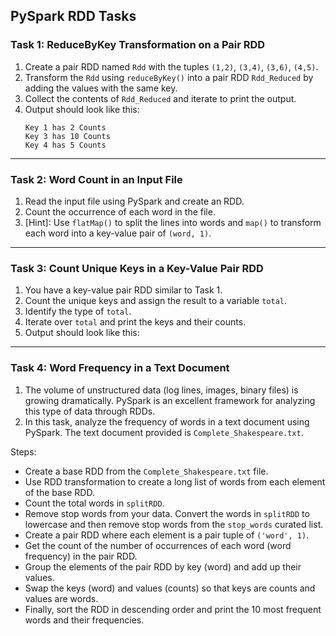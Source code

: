 ## PySpark RDD Tasks

### Task 1: ReduceByKey Transformation on a Pair RDD
1. Create a pair RDD named `Rdd` with the tuples `(1,2)`, `(3,4)`, `(3,6)`, `(4,5)`.
2. Transform the `Rdd` using `reduceByKey()` into a pair RDD `Rdd_Reduced` by adding the values with the same key.
3. Collect the contents of `Rdd_Reduced` and iterate to print the output.
4. Output should look like this:
   ```
   Key 1 has 2 Counts
   Key 3 has 10 Counts
   Key 4 has 5 Counts
   ```

---

### Task 2: Word Count in an Input File
1. Read the input file using PySpark and create an RDD.
2. Count the occurrence of each word in the file.
3. [Hint]: Use `flatMap()` to split the lines into words and `map()` to transform each word into a key-value pair of `(word, 1)`.

---

### Task 3: Count Unique Keys in a Key-Value Pair RDD
1. You have a key-value pair RDD similar to Task 1.
2. Count the unique keys and assign the result to a variable `total`.
3. Identify the type of `total`.
4. Iterate over `total` and print the keys and their counts.
5. Output should look like this:

---

### Task 4: Word Frequency in a Text Document
1. The volume of unstructured data (log lines, images, binary files) is growing dramatically. PySpark is an excellent framework for analyzing this type of data through RDDs.
2. In this task, analyze the frequency of words in a text document using PySpark. The text document provided is `Complete_Shakespeare.txt`.

Steps:
- Create a base RDD from the `Complete_Shakespeare.txt` file.
- Use RDD transformation to create a long list of words from each element of the base RDD.
- Count the total words in `splitRDD`.
- Remove stop words from your data. Convert the words in `splitRDD` to lowercase and then remove stop words from the `stop_words` curated list.
- Create a pair RDD where each element is a pair tuple of `('word', 1)`.
- Get the count of the number of occurrences of each word (word frequency) in the pair RDD.
- Group the elements of the pair RDD by key (word) and add up their values.
- Swap the keys (word) and values (counts) so that keys are counts and values are words.
- Finally, sort the RDD in descending order and print the 10 most frequent words and their frequencies.
